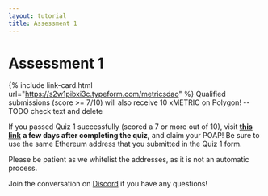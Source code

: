 ```yaml
---
layout: tutorial
title: Assessment 1
---
```


# Assessment 1

{% include link-card.html url="https://s2w1pibxi3c.typeform.com/metricsdao" %}
Qualified submissions (score >= 7/10) will also receive 10 xMETRIC on Polygon!
-- TODO check text and delete

If you passed Quiz 1 successfully (scored a 7 or more out of 10), visit [**this link**](https://poap.delivery/blockchainanalytics1) **a few days after completing the quiz,** and claim your POAP! Be sure to use the same Ethereum address that you submitted in the Quiz 1 form.&#x20;

Please be patient as we whitelist the addresses, as it is not an automatic process.

Join the conversation on [Discord](https://discord.com/channels/902943676685230100/992490932412883064) if you have any questions!
